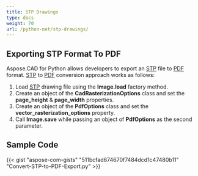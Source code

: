 ```yaml
---
title: STP Drawings
type: docs
weight: 70
url: /python-net/stp-drawings/
---
```


## **Exporting STP Format To PDF**

Aspose.CAD for Python allows developers to export an [STP](https://docs.fileformat.com/3d/stp/) file to [PDF](https://docs.fileformat.com/pdf/) format. [STP](https://docs.fileformat.com/3d/stp/) to [PDF](https://docs.fileformat.com/pdf/) conversion approach works as follows:

1. Load [STP](https://docs.fileformat.com/3d/stp/) drawing file using the **Image.load** factory method.
1. Create an object of the **CadRasterizationOptions** class and set the **page_height** & **page_width** properties.
1. Create an object of the **PdfOptions** class and set the **vector_rasterization_options** property.
1. Call **Image.save** while passing an object of **PdfOptions** as the second parameter.

## Sample Code

{{< gist "aspose-com-gists" "511bcfad674670f7484dcd1c47480b11" "Convert-STP-to-PDF-Export.py" >}}
